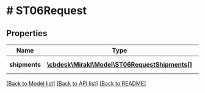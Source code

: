 # # ST06Request

## Properties

Name | Type | Description | Notes
------------ | ------------- | ------------- | -------------
**shipments** | [**\cbdesk\Mirakl\Model\ST06RequestShipments[]**](ST06RequestShipments.md) | Shipment ids | [optional]

[[Back to Model list]](../../README.md#models) [[Back to API list]](../../README.md#endpoints) [[Back to README]](../../README.md)
